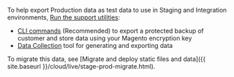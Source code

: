 To help export Production data as test data to use in Staging and Integration environments, [Run the support utilities](https://devdocs.magento.com/guides/v2.3/config-guide/cli/config-cli-subcommands-spt-util.html):

*  [CLI commands](https://devdocs.magento.com/guides/v2.3/config-guide/cli/config-cli-subcommands-spt-util.html#config-cli-spt-utils-db) (Recommended) to export a protected backup of customer and store data using your Magento encryption key
*  [Data Collection](http://docs.magento.com/m2/ee/user_guide/system/support-data-collector.html) tool for generating and exporting data

To migrate this data, see [Migrate and deploy static files and data]({{ site.baseurl }}/cloud/live/stage-prod-migrate.html).